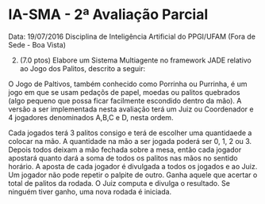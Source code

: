 # IA-SMA - 2ª Avaliação Parcial
Data: 19/07/2016
Disciplina de Inteligência Artificial do PPGI/UFAM (Fora de Sede - Boa Vista)

2. (7.0 ptos) Elabore um Sistema Multiagente no framework JADE relativo ao Jogo
dos Palitos, descrito a seguir:

O Jogo de Paltivos, também conhecido como Porrinha ou Purrinha, é um jogo em
que se usam pedaçõs de papel, moedas ou palitos quebrados (algo pequeno que
possa ficar facilmente escondido dentro da mão). A versão a ser implementada
nesta avaliação terá um Juiz ou Coordenador e 4 jogadores denominados A,B,C e
D, nesta ordem.

Cada jogados terá 3 palitos consigo e terá de escolher uma quantidaede a
colocar na mão. A quantidade na mão a ser jogada poderá ser 0, 1, 2 ou 3.
Depois todos deixam a mão fechada sobre a mesa, então cada jogador apostará
quanto dará a soma de todos os palitos nas mãos no sentido horário. A aposta de
cada jogador é divulgada a todos os jogados e ao Juiz. Um jogador não pode
repetir o palpite de outro. Ganha aquele que acertar o total de palitos da
rodada. O Juiz computa e divulga o resultado. Se ninguém tiver ganho, uma nova
rodada é iniciada.

